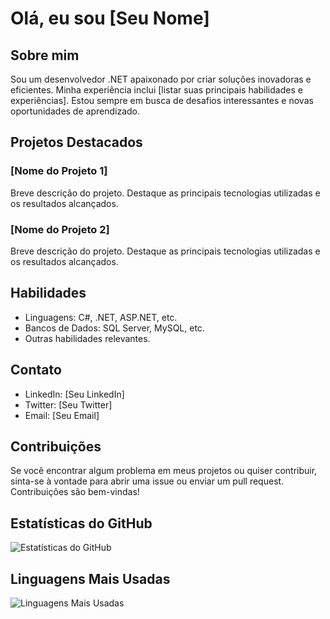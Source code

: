 # Olá, eu sou [Seu Nome]

## Sobre mim

Sou um desenvolvedor .NET apaixonado por criar soluções inovadoras e eficientes. Minha experiência inclui [listar suas principais habilidades e experiências]. Estou sempre em busca de desafios interessantes e novas oportunidades de aprendizado.

## Projetos Destacados

### [Nome do Projeto 1]

Breve descrição do projeto. Destaque as principais tecnologias utilizadas e os resultados alcançados.

### [Nome do Projeto 2]

Breve descrição do projeto. Destaque as principais tecnologias utilizadas e os resultados alcançados.

## Habilidades

- Linguagens: C#, .NET, ASP.NET, etc.
- Bancos de Dados: SQL Server, MySQL, etc.
- Outras habilidades relevantes.

## Contato

- LinkedIn: [Seu LinkedIn]
- Twitter: [Seu Twitter]
- Email: [Seu Email]

## Contribuições

Se você encontrar algum problema em meus projetos ou quiser contribuir, sinta-se à vontade para abrir uma issue ou enviar um pull request. Contribuições são bem-vindas!

## Estatísticas do GitHub

![Estatísticas do GitHub](https://github-readme-stats.vercel.app/api?username=pedro-panzo&show_icons=true&count_private=true&hide=contribs,prs)

## Linguagens Mais Usadas

![Linguagens Mais Usadas](https://github-readme-stats.vercel.app/api/top-langs/?username=pedro-panzo&layout=compact)


